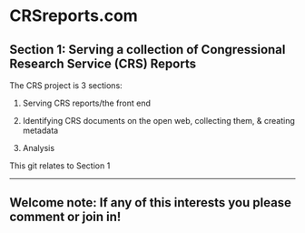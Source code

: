# CRSreports.com

Section 1: Serving a collection of Congressional Research Service (CRS) Reports
----

The CRS project is 3 sections:

1. Serving CRS reports/the front end

2. Identifying CRS documents on the open web, collecting them, & creating metadata

3. Analysis



This git relates to Section 1



-------
Welcome note: If any of this interests you please comment or join in!
-------
